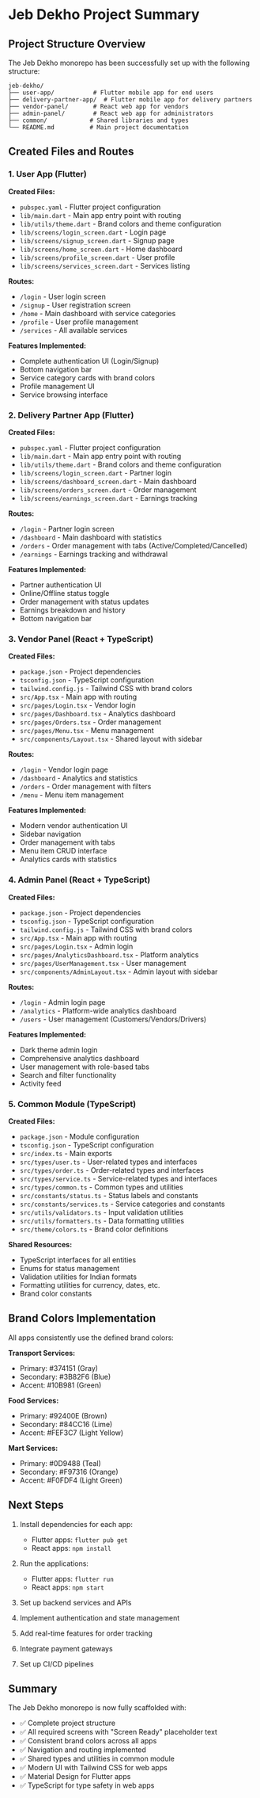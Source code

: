 # Jeb Dekho Project Summary

## Project Structure Overview

The Jeb Dekho monorepo has been successfully set up with the following structure:

```
jeb-dekho/
├── user-app/           # Flutter mobile app for end users
├── delivery-partner-app/  # Flutter mobile app for delivery partners
├── vendor-panel/       # React web app for vendors
├── admin-panel/        # React web app for administrators
├── common/            # Shared libraries and types
└── README.md          # Main project documentation
```

## Created Files and Routes

### 1. User App (Flutter)

**Created Files:**
- `pubspec.yaml` - Flutter project configuration
- `lib/main.dart` - Main app entry point with routing
- `lib/utils/theme.dart` - Brand colors and theme configuration
- `lib/screens/login_screen.dart` - Login page
- `lib/screens/signup_screen.dart` - Signup page
- `lib/screens/home_screen.dart` - Home dashboard
- `lib/screens/profile_screen.dart` - User profile
- `lib/screens/services_screen.dart` - Services listing

**Routes:**
- `/login` - User login screen
- `/signup` - User registration screen
- `/home` - Main dashboard with service categories
- `/profile` - User profile management
- `/services` - All available services

**Features Implemented:**
- Complete authentication UI (Login/Signup)
- Bottom navigation bar
- Service category cards with brand colors
- Profile management UI
- Service browsing interface

### 2. Delivery Partner App (Flutter)

**Created Files:**
- `pubspec.yaml` - Flutter project configuration
- `lib/main.dart` - Main app entry point with routing
- `lib/utils/theme.dart` - Brand colors and theme configuration
- `lib/screens/login_screen.dart` - Partner login
- `lib/screens/dashboard_screen.dart` - Main dashboard
- `lib/screens/orders_screen.dart` - Order management
- `lib/screens/earnings_screen.dart` - Earnings tracking

**Routes:**
- `/login` - Partner login screen
- `/dashboard` - Main dashboard with statistics
- `/orders` - Order management with tabs (Active/Completed/Cancelled)
- `/earnings` - Earnings tracking and withdrawal

**Features Implemented:**
- Partner authentication UI
- Online/Offline status toggle
- Order management with status updates
- Earnings breakdown and history
- Bottom navigation bar

### 3. Vendor Panel (React + TypeScript)

**Created Files:**
- `package.json` - Project dependencies
- `tsconfig.json` - TypeScript configuration
- `tailwind.config.js` - Tailwind CSS with brand colors
- `src/App.tsx` - Main app with routing
- `src/pages/Login.tsx` - Vendor login
- `src/pages/Dashboard.tsx` - Analytics dashboard
- `src/pages/Orders.tsx` - Order management
- `src/pages/Menu.tsx` - Menu management
- `src/components/Layout.tsx` - Shared layout with sidebar

**Routes:**
- `/login` - Vendor login page
- `/dashboard` - Analytics and statistics
- `/orders` - Order management with filters
- `/menu` - Menu item management

**Features Implemented:**
- Modern vendor authentication UI
- Sidebar navigation
- Order management with tabs
- Menu item CRUD interface
- Analytics cards with statistics

### 4. Admin Panel (React + TypeScript)

**Created Files:**
- `package.json` - Project dependencies
- `tsconfig.json` - TypeScript configuration
- `tailwind.config.js` - Tailwind CSS with brand colors
- `src/App.tsx` - Main app with routing
- `src/pages/Login.tsx` - Admin login
- `src/pages/AnalyticsDashboard.tsx` - Platform analytics
- `src/pages/UserManagement.tsx` - User management
- `src/components/AdminLayout.tsx` - Admin layout with sidebar

**Routes:**
- `/login` - Admin login page
- `/analytics` - Platform-wide analytics dashboard
- `/users` - User management (Customers/Vendors/Drivers)

**Features Implemented:**
- Dark theme admin login
- Comprehensive analytics dashboard
- User management with role-based tabs
- Search and filter functionality
- Activity feed

### 5. Common Module (TypeScript)

**Created Files:**
- `package.json` - Module configuration
- `tsconfig.json` - TypeScript configuration
- `src/index.ts` - Main exports
- `src/types/user.ts` - User-related types and interfaces
- `src/types/order.ts` - Order-related types and interfaces
- `src/types/service.ts` - Service-related types and interfaces
- `src/types/common.ts` - Common types and utilities
- `src/constants/status.ts` - Status labels and constants
- `src/constants/services.ts` - Service categories and constants
- `src/utils/validators.ts` - Input validation utilities
- `src/utils/formatters.ts` - Data formatting utilities
- `src/theme/colors.ts` - Brand color definitions

**Shared Resources:**
- TypeScript interfaces for all entities
- Enums for status management
- Validation utilities for Indian formats
- Formatting utilities for currency, dates, etc.
- Brand color constants

## Brand Colors Implementation

All apps consistently use the defined brand colors:

**Transport Services:**
- Primary: #374151 (Gray)
- Secondary: #3B82F6 (Blue)
- Accent: #10B981 (Green)

**Food Services:**
- Primary: #92400E (Brown)
- Secondary: #84CC16 (Lime)
- Accent: #FEF3C7 (Light Yellow)

**Mart Services:**
- Primary: #0D9488 (Teal)
- Secondary: #F97316 (Orange)
- Accent: #F0FDF4 (Light Green)

## Next Steps

1. Install dependencies for each app:
   - Flutter apps: `flutter pub get`
   - React apps: `npm install`

2. Run the applications:
   - Flutter apps: `flutter run`
   - React apps: `npm start`

3. Set up backend services and APIs
4. Implement authentication and state management
5. Add real-time features for order tracking
6. Integrate payment gateways
7. Set up CI/CD pipelines

## Summary

The Jeb Dekho monorepo is now fully scaffolded with:
- ✅ Complete project structure
- ✅ All required screens with "Screen Ready" placeholder text
- ✅ Consistent brand colors across all apps
- ✅ Navigation and routing implemented
- ✅ Shared types and utilities in common module
- ✅ Modern UI with Tailwind CSS for web apps
- ✅ Material Design for Flutter apps
- ✅ TypeScript for type safety in web apps